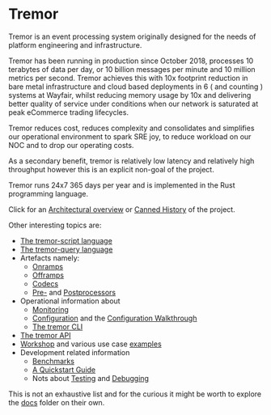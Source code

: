 # Tremor

Tremor is an event processing system originally designed for the needs of platform engineering and infrastructure.

Tremor has been running in production since October 2018, processes 10 terabytes of data per day, or 10 billion messages per minute and 10 million metrics per second. Tremor achieves this with 10x footprint reduction in bare metal infrastructure and cloud based deployments in 6 ( and counting ) systems at Wayfair, whilst reducing memory usage by 10x and delivering better quality of service under conditions when our network is saturated at peak eCommerce trading lifecycles.

Tremor reduces cost, reduces complexity and consolidates and simplifies our operational environment to
spark SRE joy, to reduce workload on our NOC and to drop our operating costs.

As a secondary benefit, tremor is relatively low latency and relatively high throughput however this is
an explicit non-goal of the project.

Tremor runs 24x7 365 days per year and is implemented in the Rust programming language.

Click for an [Architectural overview](./overview.md) or [Canned History](./history.md) of the project.

Other interesting topics are:

* [The tremor-script language](tremor-script/index.md)
* [The tremor-query language](tremor-query/index.md)
* Artefacts namely:
  * [Onramps](artefacts/onramps.md)
  * [Offramps](artefacts/offramps.md)
  * [Codecs](artefacts/codecs.md)
  * [Pre-](artefacts/preprocessors.md) and [Postprocessors](artefacts/postprocessors.md)
* Operational information about
  * [Monitoring](operations/monitoring.md)
  * [Configuration](operations/configuration.md) and the [Configuration Walkthrough](operations/configuration-walkthrough.md)
  * [The tremor CLI](operations/cli.md)
* [The tremor API](api.md)
* [Workshop](https://github.com/tremor-rs/tremor-www-docs/tree/main/docs/workshop/) and various use case [examples](https://github.com/tremor-rs/tremor-www-docs/tree/main/docs/workshop/examples)
* Development related information
  * [Benchmarks](development/benchmarking.md)
  * [A Quickstart Guide](development/quick-start.md)
  * Nots about [Testing](development/testing.md) and [Debugging](development/debugging.md)

This is not an exhaustive list and for the curious it might be worth to explore the [docs](https://github.com/tremor-rs/tremor-www-docs/tree/main/docs) folder on their own.

